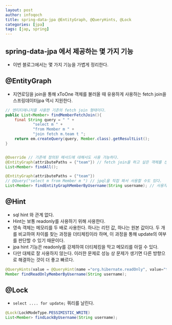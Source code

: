 ```yaml
---
layout: post
author: infoqoch
title: spring-data-jpa @EntityGraph, @QueryHints, @Lock
categories: [jpa]
tags: [jap, spring]
---
```


## spring-data-jpa 에서 제공하는 몇 가지 기능 
- 이번 블로그에서는 몇 가지 기능을 가볍게 정리한다.

## @EntityGraph
- 지연로딩을 join을 통해 xToOne 객체를 불러올 때 유용하게 사용하는 fetch join을 스프링데이터jpa 역시 지원한다.

```java
// 엔티티매니저를 사용한 기존의 fetch join 형태이다.
public List<Member> findMemberFetchJoin(){
    final String query = " " +
            "select m " +
            "from Member m " +
            "join fetch m.team t ";
    return em.createQuery(query, Member.class).getResultList();
}


@Override // 기존에 정의된 메서드에 대해서도 사용 가능하다. 
@EntityGraph(attributePaths = {"team"}) // fetch join을 하고 싶은 객체를 선택한다. 
List<Member> findAll();

@EntityGraph(attributePaths = {"team"})
// @Query("select m from Member m ") // jpql을 직접 짜서 사용할 수도 있다. 
List<Member> findEntityGraphMemberByUsername(String username); // 사용자 메서드에도 가능하다.
```

## @Hint
- sql hint 와 관계 없다.
- Hint는 보통 readonly를 사용하기 위해 사용한다.
- 영속 객체는 메모리를 두 배로 사용한다. 하나는 리턴 값, 하나는 원본 값이다. 두 개를 비교하여 차이를 찾는 과정을 더티체킹이라 하며, 이 과정을 통해 update의 여부를 판단할 수 있기 때문이다.
- jpa hint 기능은 readonly를 강제하여 더티체킹을 막고 메모리를 아낄 수 있다. 
- 다만 대체로 잘 사용하지 않는다. 이러한 문제로 성능 상 문제가 생기면 다른 방향으로 해결하는 것이 더 좋고 빠르다. 

```java
@QueryHints(value = @QueryHint(name ="org.hibernate.readOnly", value="true"))
Member findReadOnlyMemberByUsername(String username);
```


## @Lock
- `select .... for update;` 쿼리를 날린다. 

```java
@Lock(LockModeType.PESSIMISTIC_WRITE)
List<Member> findLockByUsername(String username);
```
